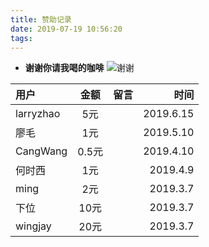 ```yaml
---
title: 赞助记录
date: 2019-07-19 10:56:20
tags:
---
```

* **谢谢你请我喝的咖啡** 
![谢谢](https://upload-images.jianshu.io/upload_images/5363507-bb2b4d7d98e58a66.png?imageMogr2/auto-orient/strip%7CimageView2/2/w/1240)
<!--  more  -->

|用户|金额|留言|时间|
|:-|:-:|-:|-:|
|larryzhao|5元||2019.6.15|
|廖毛|1元||2019.5.10|
|CangWang|0.5元||2019.4.10|
|何时西|1元||2019.4.9|
|ming|2元||2019.3.7|
|下位|10元||2019.3.7|
|wingjay|20元||2019.3.7|

